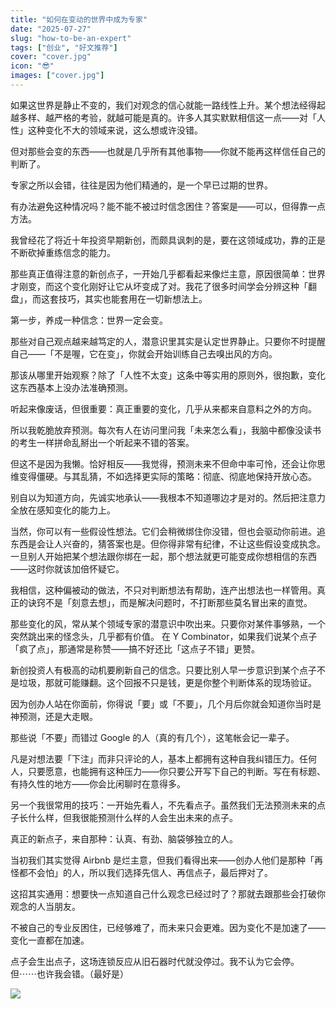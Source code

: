 ```yaml
---
title: "如何在变动的世界中成为专家"
date: "2025-07-27"
slug: "how-to-be-an-expert"
tags: ["创业", "好文推荐"]
cover: "cover.jpg"
icon: "😎"
images: ["cover.jpg"]
---
```

如果这世界是静止不变的，我们对观念的信心就能一路线性上升。某个想法经得起越多样、越严格的考验，就越可能是真的。许多人其实默默相信这一点——对「人性」这种变化不大的领域来说，这么想或许没错。



但对那些会变的东西——也就是几乎所有其他事物——你就不能再这样信任自己的判断了。



专家之所以会错，往往是因为他们精通的，是一个早已过期的世界。



有办法避免这种情况吗？能不能不被过时信念困住？答案是——可以，但得靠一点方法。



我曾经花了将近十年投资早期新创，而颇具讽刺的是，要在这领域成功，靠的正是不断砍掉重练信念的能力。



那些真正值得注意的新创点子，一开始几乎都看起来像烂主意，原因很简单：世界才刚变，而这个变化刚好让它从坏变成了对。我花了很多时间学会分辨这种「翻盘」，而这套技巧，其实也能套用在一切新想法上。



第一步，养成一种信念：世界一定会变。



那些对自己观点越来越笃定的人，潜意识里其实是认定世界静止。只要你不时提醒自己——「不是喔，它在变」，你就会开始训练自己去嗅出风的方向。



那该从哪里开始观察？除了「人性不太变」这条中等实用的原则外，很抱歉，变化这东西基本上没办法准确预测。



听起来像废话，但很重要：真正重要的变化，几乎从来都来自意料之外的方向。



所以我乾脆放弃预测。每次有人在访问里问我「未来怎么看」，我脑中都像没读书的考生一样拼命乱掰出一个听起来不错的答案。



但这不是因为我懒。恰好相反——我觉得，预测未来不但命中率可怜，还会让你思维变得僵硬。与其乱猜，不如选择更实际的策略：彻底、彻底地保持开放心态。



别自以为知道方向，先诚实地承认——我根本不知道哪边才是对的。然后把注意力全放在感知变化的能力上。



当然，你可以有一些假设性想法。它们会稍微绑住你没错，但也会驱动你前进。追东西是会让人兴奋的，猜答案也是。但你得非常有纪律，不让这些假设变成执念。
一旦别人开始把某个想法跟你绑在一起，那个想法就更可能变成你想相信的东西——这时你就该加倍怀疑它。



我相信，这种偏被动的做法，不只对判断想法有帮助，连产出想法也一样管用。真正的诀窍不是「刻意去想」，而是解决问题时，不打断那些莫名冒出来的直觉。



那些变化的风，常从某个领域专家的潜意识中吹出来。只要你对某件事够熟，一个突然跳出来的怪念头，几乎都有价值。
在 Y Combinator，如果我们说某个点子「疯了点」，那通常是称赞——搞不好还比「这点子不错」更赞。



新创投资人有极高的动机要刷新自己的信念。只要比别人早一步意识到某个点子不是垃圾，那就可能赚翻。这个回报不只是钱，更是你整个判断体系的现场验证。



因为创办人站在你面前，你得说「要」或「不要」，几个月后你就会知道你当时是神预测，还是大走眼。



那些说「不要」而错过 Google 的人（真的有几个），这笔帐会记一辈子。



凡是对想法要「下注」而非只评论的人，基本上都拥有这种自我纠错压力。任何人，只要愿意，也能拥有这种压力——你只要公开写下自己的判断。写在有标题、有持久性的地方——你会比闲聊时在意得多。



另一个我很常用的技巧：一开始先看人，不先看点子。虽然我们无法预测未来的点子长什么样，但我很能预测什么样的人会生出未来的点子。



真正的新点子，来自那种：认真、有劲、脑袋够独立的人。



当初我们其实觉得 Airbnb 是烂主意，但我们看得出来——创办人他们是那种「再怪都不会怕」的人，所以我们选择先信人、再信点子，最后押对了。



这招其实通用：想要快一点知道自己什么观念已经过时了？那就去跟那些会打破你观念的人当朋友。



不被自己的专业反困住，已经够难了，而未来只会更难。因为变化不是加速了——变化一直都在加速。



点子会生出点子，这场连锁反应从旧石器时代就没停过。我不认为它会停。
但⋯⋯也许我会错。（最好是）




![](https://prod-files-secure.s3.us-west-2.amazonaws.com/112d0858-5090-4d34-a606-b75eb8d65fd2/46476355-9cf3-4e99-9b7a-3531bc426380/1000202064.png?X-Amz-Algorithm=AWS4-HMAC-SHA256&X-Amz-Content-Sha256=UNSIGNED-PAYLOAD&X-Amz-Credential=ASIAZI2LB466UJZ7YUEE%2F20250923%2Fus-west-2%2Fs3%2Faws4_request&X-Amz-Date=20250923T212824Z&X-Amz-Expires=3600&X-Amz-Security-Token=IQoJb3JpZ2luX2VjEMb%2F%2F%2F%2F%2F%2F%2F%2F%2F%2FwEaCXVzLXdlc3QtMiJIMEYCIQCKtmx44kBtMk3FqL7%2BL9nahpznX1OcixlzTck9vNELQgIhANVLbx8x9nRQUK6biAquLaUm67MJ5nnbpZenzy2AGJ6kKv8DCE4QABoMNjM3NDIzMTgzODA1Igxw30rOOouG%2BKCA4KQq3ANw%2BkDzw%2FnqLUJoCQw%2FaK5dxsdogpu86ijscRa0lzrW05gEwx%2BpsFlW6UOrbEmSndSSc%2FwtB9SGzuqai7Rt0gknMFBEYeXnkj4F8QBkI4OVcypRaak4JGlMe2OpY9w8w%2BeDjULfHRxMg%2BCHgE6uzXzV0B9R36Sc53kF2XtaunLx4BBxTh1PihadHBDJ6PelJ%2FEalOWG6os3ljD1Fbi89%2BUMhyr%2BE5fiwPWUIobRQl7h4WpDWdWu0DhN%2F63dVaYr74LGk9ZzRlfyF6ij4nBP6AOwrNo1ec4o8IWqj2F2WaAstM90yxS3hA5kFjnVJBI695D7ZXwdIGD7l4RVqG8Jl0mjmOH0vMjqwCtSdcfZSdhhZLyKiIG57Zs8ldGkwN8KVk39iDU%2BPcxB%2BdlHzUb1ar4JvFKGyQNVNNvj3j1PIWwWK%2FZNBl1Zt3YFT1TlyQwQaJm0zsvI3gb%2F4C3fNgDRZhUZkmvPJpu5WxqqmjhdMY4vtsGE9RENGG9T4qrSDP0gwDEMGFE1rTqatYz8Jp%2FiwDzu%2BFqlvD8rtlLgnC5apWyudBs5ugcr726GCYPy6T8pnbt1MRZPNDfgZTQISUZsHFoV3gwWJQ%2F5BZMWpmTfpKfeNMObrJFdusbnwmpkaDDKnczGBjqkAeFgaWs4QGN%2Fj%2FMU61DpV4UXGDKV4A9LN%2BnRvH2FF2mH3V7gPwK2y6XsHVb2ZZysflhLusSjqtIbGWmjj81VBvVfRyQTCSj3UU%2FdFKPpZWm1wq2AgpmgnAdaD7z96JSmw3Uuk%2F738IDyOQhXH52p2ESFeTRFmcjvVDTQ2j2fdeW2uXoA8krR7cQ7KiWJfsFLZ17TeTKEa7sgA69c7HZDWSVfikFy&X-Amz-Signature=f447d2a04ddcb9130cdbc4cfb83961e22e931958d1ef743f09f0d52ea964843a&X-Amz-SignedHeaders=host&x-amz-checksum-mode=ENABLED&x-id=GetObject)

